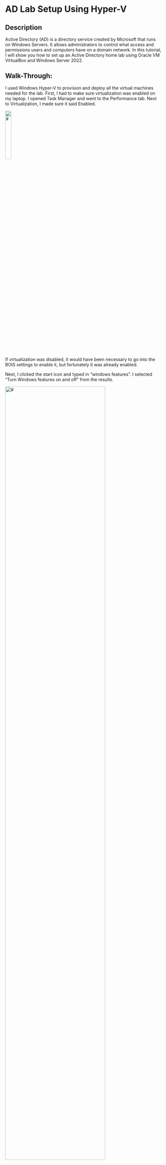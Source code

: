 # AD Lab Setup Using Hyper-V

## Description
Active Directory (AD) is a directory service created by Microsoft that runs on Windows Servers. It allows administrators to control what access and permissions users and computers have on a domain network. In this tutorial, I will show you how to set up an Active Directory home lab using Oracle VM VirtualBox and Windows Server 2022.
<br />

## Walk-Through:
I used Windows Hyper-V to provision and deploy all the virtual machines needed for the lab.
First, I had to make sure virtualization was enabled on my laptop. I opened Task Manager and went to the Performance tab. Next to Virtualization, I made sure it said Enabled. 

<img src="https://github.com/emann615/Active-Directory-Lab/assets/117882385/09c84ac1-a43a-4809-a920-c024137e1324" height="20%" width="20%" alt="#"/>

If virtualization was disabled, it would have been necessary to go into the BOIS settings to enable it, but fortunately it was already enabled.

Next, I clicked the start icon and typed in “windows features”. I selected “Turn Windows features on and off” from the results.

<img src="https://github.com/emann615/Active-Directory-Lab/assets/117882385/2a38176e-21bc-4131-880a-fa246d70b093" height="80%" width="80%" alt="#"/>

In the Windows Feature window I made sure the box next to Hyper-V was checked. 

<img src="" height="80%" width="80%" alt="#"/>

Originally there was no option to enable Hyper-V because my laptop is running on Windows 11 Home Edition, which does not come with Hyper-V included. I followed the steps in the video here to install Hyper-V.

After Hyper-V was installed and enabled, I downloaded Microsoft’s lab environment linked here. Once the lab environment finished downloading, I extracted the files to the Lab folder on my desktop.

<img src="" height="80%" width="80%" alt="#"/>

Before installing the lab environment, I had to open Hyper-V and create a new virtual network switch.

<img src="" height="80%" width="80%" alt="#"/>

After creating the virtual network switch, I opened the folder where I downloaded the lab environment and executed the stetup.exe file to install the virtual machines.

<img src="" height="80%" width="80%" alt="#"/>

Once the installation finished, I could see all the virtual machines were now loaded into Hyper-V.

<img src="" height="80%" width="80%" alt="#"/>
